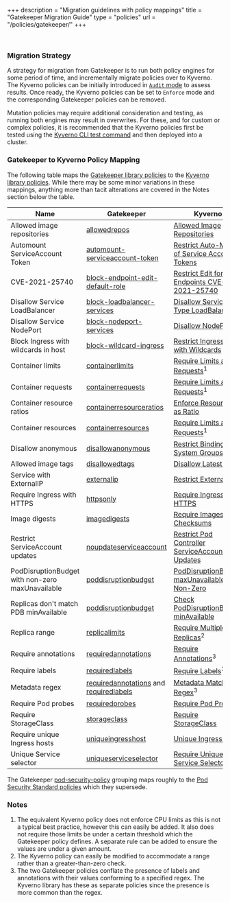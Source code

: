 +++
description = "Migration guidelines with policy mappings"
title = "Gatekeeper Migration Guide"
type = "policies"
url = "/policies/gatekeeper/"
+++

<br/>

### Migration Strategy

A strategy for migration from Gatekeeper is to run both policy engines for some period of time, and incrementally migrate policies over to Kyverno. The Kyverno policies can be initially introduced in [`Audit` mode](/docs/applying-policies/) to assess results. Once ready, the Kyverno policies can be set to `Enforce` mode and the corresponding Gatekeeper policies can be removed.

Mutation policies may require additional consideration and testing, as running both engines may result in overwrites. For these, and for custom or complex policies, it is recommended that the Kyverno policies first be tested using the [Kyverno CLI test command](/docs/testing-policies/) and then deployed into a cluster.

### Gatekeeper to Kyverno Policy Mapping

The following table maps the [Gatekeeper library policies](https://github.com/open-policy-agent/gatekeeper-library) to the [Kyverno library policies](/policies). While there may be some minor variations in these mappings, anything more than tacit alterations are covered in the Notes section below the table.

| Name                                             | Gatekeeper                                                                                                                                                                                                                                              | Kyverno                                                                                                                                 |
|--------------------------------------------------|---------------------------------------------------------------------------------------------------------------------------------------------------------------------------------------------------------------------------------------------------------|-----------------------------------------------------------------------------------------------------------------------------------------|
| Allowed image repositories                       | [allowedrepos](https://github.com/open-policy-agent/gatekeeper-library/tree/master/library/general/allowedrepos)                                                                                                                                        | [Allowed Image Repositories](/policies/other/allowed-image-repos/allowed-image-repos/)                                                  |
| Automount ServiceAccount Token                   | [automount-serviceaccount-token](https://github.com/open-policy-agent/gatekeeper-library/tree/master/library/general/automount-serviceaccount-token)                                                                                                    | [Restrict Auto-Mount of Service Account Tokens](/policies/other/restrict_automount_sa_token/restrict_automount_sa_token/)               |
| CVE-2021-25740                                   | [block-endpoint-edit-default-role](https://github.com/open-policy-agent/gatekeeper-library/tree/master/library/general/block-endpoint-edit-default-role)                                                                                                | [Restrict Edit for Endpoints CVE-2021-25740](/policies/other/restrict-edit-for-endpoints/restrict-edit-for-endpoints/)                  |
| Disallow Service LoadBalancer                    | [block-loadbalancer-services](https://github.com/open-policy-agent/gatekeeper-library/tree/master/library/general/block-loadbalancer-services)                                                                                                          | [Disallow Service Type LoadBalancer](/policies/other/restrict_loadbalancer/restrict_loadbalancer/)                                      |
| Disallow Service NodePort                        | [block-nodeport-services](https://github.com/open-policy-agent/gatekeeper-library/tree/master/library/general/block-nodeport-services)                                                                                                                  | [Disallow NodePort](/policies/best-practices/restrict_node_port/restrict_node_port/)                                                    |
| Block Ingress with wildcards in host             | [block-wildcard-ingress](https://github.com/open-policy-agent/gatekeeper-library/tree/master/library/general/block-wildcard-ingress)                                                                                                                    | [Restrict Ingress Host with Wildcards](/policies/other/restrict-ingress-wildcard/restrict-ingress-wildcard/)                            |
| Container limits                                 | [containerlimits](https://github.com/open-policy-agent/gatekeeper-library/tree/master/library/general/containerlimits)                                                                                                                                  | [Require Limits and Requests](/policies/best-practices/require_pod_requests_limits/require_pod_requests_limits/)<sup>1</sup>            |
| Container requests                               | [containerrequests](https://github.com/open-policy-agent/gatekeeper-library/tree/master/library/general/containerrequests)                                                                                                                              | [Require Limits and Requests](/policies/best-practices/require_pod_requests_limits/require_pod_requests_limits/)<sup>1</sup>            |
| Container resource ratios                        | [containerresourceratios](https://github.com/open-policy-agent/gatekeeper-library/tree/master/library/general/containerresourceratios)                                                                                                                  | [Enforce Resources as Ratio](/policies/other/enforce_resources_as_ratio/enforce-resources-as-ratio/)                                    |
| Container resources                              | [containerresources](https://github.com/open-policy-agent/gatekeeper-library/tree/master/library/general/containerresources)                                                                                                                            | [Require Limits and Requests](/policies/best-practices/require_pod_requests_limits/require_pod_requests_limits/)<sup>1</sup>            |
| Disallow anonymous                               | [disallowanonymous](https://github.com/open-policy-agent/gatekeeper-library/tree/master/library/general/disallowanonymous)                                                                                                                              | [Restrict Binding System Groups](/policies/other/restrict_binding_system_groups/restrict-binding-system-groups/)                        |
| Allowed image tags                               | [disallowedtags](https://github.com/open-policy-agent/gatekeeper-library/tree/master/library/general/disallowedtags)                                                                                                                                    | [Disallow Latest Tag](/policies/best-practices/disallow_latest_tag/disallow_latest_tag/)                                                |
| Service with ExternalIP                          | [externalip](https://github.com/open-policy-agent/gatekeeper-library/tree/master/library/general/externalip)                                                                                                                                            | [Restrict External IPs](/policies/best-practices/restrict-service-external-ips/restrict-service-external-ips/)                          |
| Require Ingress with HTTPS                       | [httpsonly](https://github.com/open-policy-agent/gatekeeper-library/tree/master/library/general/httpsonly)                                                                                                                                              | [Require Ingress HTTPS](/policies/other/require-ingress-https/require-ingress-https/)                                                   |
| Image digests                                    | [imagedigests](https://github.com/open-policy-agent/gatekeeper-library/tree/master/library/general/imagedigests)                                                                                                                                        | [Require Images Use Checksums](/policies/other/require_image_checksum/require_image_checksum/)                                          |
| Restrict ServiceAccount updates                  | [noupdateserviceaccount](https://github.com/open-policy-agent/gatekeeper-library/tree/master/library/general/noupdateserviceaccount)                                                                                                                    | [Restrict Pod Controller ServiceAccount Updates](/policies/other/restrict-pod-controller-serviceaccount-updates/restrict-pod-controller-serviceaccount-updates/)     |
| PodDisruptionBudget with non-zero maxUnavailable | [poddisruptionbudget](https://github.com/open-policy-agent/gatekeeper-library/tree/master/library/general/poddisruptionbudget)                                                                                                                          | [PodDisruptionBudget maxUnavailable Non-Zero](/policies/other/pdb-maxunavailable/pdb-maxunavailable/)                                   |
| Replicas don't match PDB minAvailable            | [poddisruptionbudget](https://github.com/open-policy-agent/gatekeeper-library/tree/master/library/general/poddisruptionbudget)                                                                                                                          | [Check PodDisruptionBudget minAvailable](/policies/other/pdb-minavailable/pdb-minavailable/)                                            |
| Replica range                                    | [replicalimits](https://github.com/open-policy-agent/gatekeeper-library/tree/master/library/general/replicalimits)                                                                                                                                      | [Require Multiple Replicas](/policies/other/require_deployments_have_multiple_replicas/require_deployments_have_multiple_replicas/)<sup>2</sup> |
| Require annotations                              | [requiredannotations](https://github.com/open-policy-agent/gatekeeper-library/tree/master/library/general/requiredannotations)                                                                                                                          | [Require Annotations](/policies/other/require-annotations/require-annotations/)<sup>3</sup>                                             |
| Require labels                                   | [requiredlabels](https://github.com/open-policy-agent/gatekeeper-library/tree/master/library/general/requiredlabels)                                                                                                                                    | [Require Labels](/policies/best-practices/require_labels/require_labels/)<sup>3</sup>                                                   |
| Metadata regex                                   | [requiredannotations](https://github.com/open-policy-agent/gatekeeper-library/tree/master/library/general/requiredannotations) and [requiredlabels](https://github.com/open-policy-agent/gatekeeper-library/tree/master/library/general/requiredlabels) | [Metadata Matches Regex](/policies/other/metadata-match-regex/metadata-match-regex/)<sup>3</sup>                                        |
| Require Pod probes                               | [requiredprobes](https://github.com/open-policy-agent/gatekeeper-library/tree/master/library/general/requiredprobes)                                                                                                                                    | [Require Pod Probes](/policies/best-practices/require_probes/require_probes/)                                                           |
| Require StorageClass                             | [storageclass](https://github.com/open-policy-agent/gatekeeper-library/tree/master/library/general/storageclass)                                                                                                                                        | [Require StorageClass](/policies/other/require_storageclass/require_storageclass/)                                                      |
| Require unique Ingress hosts                     | [uniqueingresshost](https://github.com/open-policy-agent/gatekeeper-library/tree/master/library/general/uniqueingresshost)                                                                                                                              | [Unique Ingress Host](/policies/other/restrict_ingress_host/restrict_ingress_host/)                                                     |
| Unique Service selector                          | [uniqueserviceselector](https://github.com/open-policy-agent/gatekeeper-library/tree/master/library/general/uniqueserviceselector)                                                                                                                      | [Require Unique Service Selector](/policies/other/require-unique-service-selector/require-unique-service-selector/)                     |

The Gatekeeper [pod-security-policy](https://github.com/open-policy-agent/gatekeeper-library/tree/master/library/pod-security-policy) grouping maps roughly to the [Pod Security Standard policies](/policies/pod-security/) which they supersede.

### Notes

1. The equivalent Kyverno policy does not enforce CPU limits as this is not a typical best practice, however this can easily be added. It also does not require those limits be under a certain threshold which the Gatekeeper policy defines. A separate rule can be added to ensure the values are under a given amount.
2. The Kyverno policy can easily be modified to accommodate a range rather than a greater-than-zero check.
3. The two Gatekeeper policies conflate the presence of labels and annotations with their values conforming to a specified regex. The Kyverno library has these as separate policies since the presence is more common than the regex.
